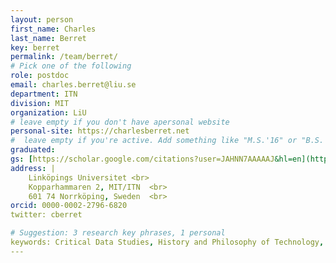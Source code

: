 ```yaml
---
layout: person
first_name: Charles
last_name: Berret
key: berret
permalink: /team/berret/
# Pick one of the following
role: postdoc
email: charles.berret@liu.se
department: ITN
division: MIT
organization: LiU
# leave empty if you don't have apersonal website
personal-site: https://charlesberret.net
#  leave empty if you're active. Add something like "M.S.'16" or "B.S.'17" if you got a degree while with the Vis Collective. Add "N" if you left before you got a degree.
graduated:
gs: [https://scholar.google.com/citations?user=JAHNN7AAAAAJ&hl=en](https://scholar.google.com/citations?user=t9HoMqYAAAAJ&hl=en)
address: |
    Linköpings Universitet <br>
    Kopparhammaren 2, MIT/ITN  <br>
    601 74 Norrköping, Sweden  <br>
orcid: 0000-0002-2796-6820
twitter: cberret

# Suggestion: 3 research key phrases, 1 personal
keywords: Critical Data Studies, History and Philosophy of Technology, Cryptography and Information Security, Ice Skating
---
```

